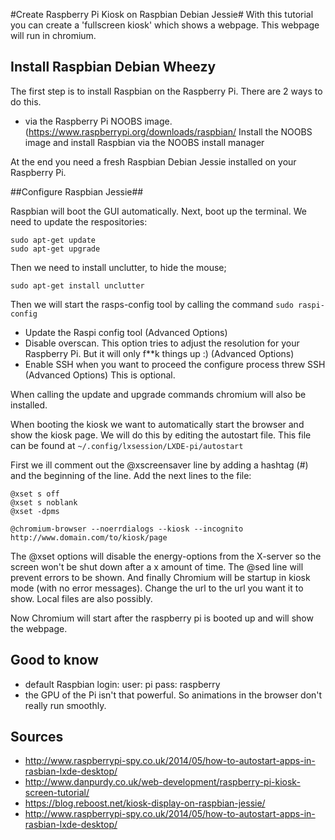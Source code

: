 #Create Raspberry Pi Kiosk on Raspbian Debian Jessie#
With this tutorial you can create a 'fullscreen kiosk' which shows a webpage. This webpage will run in chromium. 
 
## Install Raspbian Debian Wheezy ##

The first step is to install Raspbian on the Raspberry Pi. There are 2 ways to do this.

- via the Raspberry Pi NOOBS image. (https://www.raspberrypi.org/downloads/raspbian/ Install the NOOBS image and install Raspbian via the NOOBS install manager

At the end you need a fresh Raspbian Debian Jessie installed on your Raspberry Pi.

##Configure Raspbian Jessie##

Raspbian will boot the GUI automatically. Next, boot up the terminal. We need to update the respositories:

```
sudo apt-get update
sudo apt-get upgrade
```

Then we need to install unclutter, to hide the mouse;

```
sudo apt-get install unclutter
```

Then we will start the rasps-config tool by calling the command `sudo raspi-config`

- Update the Raspi config tool (Advanced Options)
- Disable overscan. This option tries to adjust the resolution for your Raspberry Pi. But it will only f**k things up :) (Advanced Options)
- Enable SSH when you want to proceed the configure process threw SSH (Advanced Options) This is optional.

When calling the update and upgrade commands chromium will also be installed. 

When booting the kiosk we want to automatically start the browser and show the kiosk page. We will do this by editing the autostart file.
This file can be found at `~/.config/lxsession/LXDE-pi/autostart`

First we ill comment out the @xscreensaver line by  adding a hashtag (#) and the beginning of the line. Add the next lines to the file:

```
@xset s off
@xset s noblank
@xset -dpms

@chromium-browser --noerrdialogs --kiosk --incognito http://www.domain.com/to/kiosk/page
```


The @xset options will disable the energy-options from the X-server so the screen won't be shut down after a x amount of time.
The @sed line will prevent errors to be shown.
And finally Chromium will be startup in kiosk mode (with no error messages). 
Change the url to the url you want it to show. Local files are also possibly.

Now Chromium will start after the raspberry pi is booted up and will show the webpage.

## Good to know ##
- default Raspbian login: user: pi pass: raspberry
- the GPU of the Pi isn't that powerful. So animations in the browser don't really run smoothly. 


## Sources ##

- http://www.raspberrypi-spy.co.uk/2014/05/how-to-autostart-apps-in-rasbian-lxde-desktop/
- http://www.danpurdy.co.uk/web-development/raspberry-pi-kiosk-screen-tutorial/
- https://blog.reboost.net/kiosk-display-on-raspbian-jessie/
- http://www.raspberrypi-spy.co.uk/2014/05/how-to-autostart-apps-in-rasbian-lxde-desktop/
